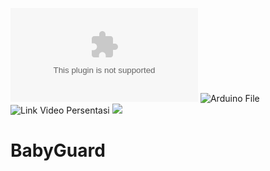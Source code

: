 ![Dokumen File](https://github.com/ravi-art221/BabyGuard-BabyMonitoringSystem/blob/main/Dokumen%20PBL%20Baby%20Monitoring.zip?raw=true)
![Arduino File](https://github.com/ravi-art221/BabyGuard-BabyMonitoringSystem/tree/main/3sensor_gabungan_DHT11_PIR_SUARA?raw=true)
![Link Video Persentasi](https://www.youtube.com/watch?v=dqnicCQhjAc&t=29s?raw=true)
![](https://www.youtube.com/watch?v=UCfFrrjk-oM?raw=true)

# BabyGuard
